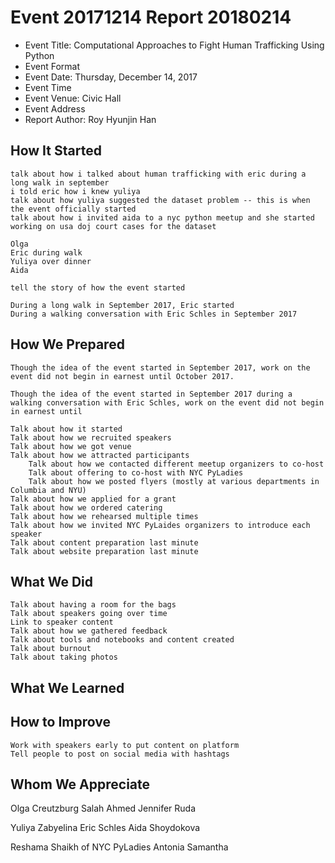 # Event 20171214 Report 20180214

- Event Title: Computational Approaches to Fight Human Trafficking Using Python
- Event Format
- Event Date: Thursday, December 14, 2017
- Event Time
- Event Venue: Civic Hall
- Event Address
- Report Author: Roy Hyunjin Han

## How It Started

    talk about how i talked about human trafficking with eric during a long walk in september
    i told eric how i knew yuliya
    talk about how yuliya suggested the dataset problem -- this is when the event officially started
    talk about how i invited aida to a nyc python meetup and she started working on usa doj court cases for the dataset

    Olga
    Eric during walk
    Yuliya over dinner
    Aida

    tell the story of how the event started

    During a long walk in September 2017, Eric started
    During a walking conversation with Eric Schles in September 2017

## How We Prepared

    Though the idea of the event started in September 2017, work on the event did not begin in earnest until October 2017.

    Though the idea of the event started in September 2017 during a walking conversation with Eric Schles, work on the event did not begin in earnest until

    Talk about how it started
    Talk about how we recruited speakers
    Talk about how we got venue
    Talk about how we attracted participants
        Talk about how we contacted different meetup organizers to co-host
        Talk about offering to co-host with NYC PyLadies
        Talk about how we posted flyers (mostly at various departments in Columbia and NYU)
    Talk about how we applied for a grant
    Talk about how we ordered catering
    Talk about how we rehearsed multiple times
    Talk about how we invited NYC PyLaides organizers to introduce each speaker
    Talk about content preparation last minute
    Talk about website preparation last minute

## What We Did

    Talk about having a room for the bags
    Talk about speakers going over time
    Link to speaker content
    Talk about how we gathered feedback
    Talk about tools and notebooks and content created
    Talk about burnout
    Talk about taking photos

## What We Learned

## How to Improve

    Work with speakers early to put content on platform
    Tell people to post on social media with hashtags

## Whom We Appreciate

Olga Creutzburg
Salah Ahmed
Jennifer Ruda

Yuliya Zabyelina
Eric Schles
Aida Shoydokova

Reshama Shaikh of NYC PyLadies
Antonia
Samantha
